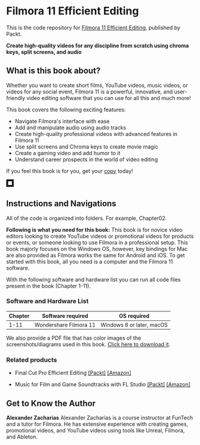 # Filmora 11 Efficient Editing	

<a href="https://www.packtpub.com/product/filmora-11-efficient-editing/9781801814201?utm_source=github&utm_medium=repository&utm_campaign=9781801814201"><img src="https://static.packt-cdn.com/products/9781801814201/cover/smaller" alt="" height="256px" align="right"></a>

This is the code repository for [Filmora 11 Efficient Editing](https://www.packtpub.com/product/filmora-11-efficient-editing/9781801814201?utm_source=github&utm_medium=repository&utm_campaign=9781801814201), published by Packt.

**Create high-quality videos for any discipline from scratch using chroma keys, split screens, and audio**

## What is this book about?
Whether you want to create short films, YouTube videos, music videos, or videos for any social event, Filmora 11 is a powerful, innovative, and user-friendly video editing software that you can use for all this and much more! 

This book covers the following exciting features:
* Navigate Filmora's interface with ease
* Add and manipulate audio using audio tracks
* Create high-quality professional videos with advanced features in Filmora 11
* Use split screens and Chroma keys to create movie magic
* Create a gaming video and add humor to it
* Understand career prospects in the world of video editing

If you feel this book is for you, get your [copy](https://www.amazon.com/dp/1801814201) today!

<a href="https://www.packtpub.com/?utm_source=github&utm_medium=banner&utm_campaign=GitHubBanner"><img src="https://raw.githubusercontent.com/PacktPublishing/GitHub/master/GitHub.png" 
alt="https://www.packtpub.com/" border="5" /></a>


## Instructions and Navigations
All of the code is organized into folders. For example, Chapter02.

**Following is what you need for this book:**
This book is for novice video editors looking to create YouTube videos or promotional videos for products or events, or someone looking to use Filmora in a professional setup. This book majorly focuses on the Windows OS, however, key bindings for Mac are also provided as Filmora works the same for Android and iOS. To get started with this book, all you need is a computer and the Filmora 11 software.

With the following software and hardware list you can run all code files present in the book (Chapter 1-11).
### Software and Hardware List
| Chapter | Software required | OS required |
| -------- | ------------------------------------ | ----------------------------------- |
| 1-11 | Wondershare Filmora 11 | Windows 8 or later, macOS |


We also provide a PDF file that has color images of the screenshots/diagrams used in this book. [Click here to download it](https://packt.link/UeR0y).

### Related products
* Final Cut Pro Efficient Editing [[Packt]](https://www.packtpub.com/product/final-cut-pro-efficient-editing/9781839213243?utm_source=github&utm_medium=repository&utm_campaign=9781839213243) [[Amazon]](https://www.amazon.com/dp/1839213248)

* Music for Film and Game Soundtracks with FL Studio [[Packt]](https://www.packtpub.com/product/music-for-film-and-game-soundtracks-with-fl-studio/9781803233291?utm_source=github&utm_medium=repository&utm_campaign=9781803233291) [[Amazon]](https://www.amazon.com/dp/180323329X)

## Get to Know the Author
**Alexander Zacharias**
Alexander Zacharias is a course instructor at FunTech and a tutor for Filmora. He has extensive experience with creating games, promotional videos, and YouTube videos using tools like Unreal, Filmora, and Ableton.
